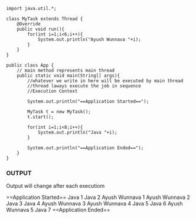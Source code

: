     import java.util.*;

    class MyTask extends Thread {
        @Override
        public void run(){
            for(int i=1;i<6;i++){
                System.out.println("Ayush Wunnava "+i);
            }
        }
    }

    public class App {
        // main method represents main thread
        public static void main(String[] args){
            //whatever we write in here will be executed by main thread
            //thread laways execute the job in sequence
            //Execution Context

            System.out.println("==Application Started==");

            MyTask t = new MyTask();
            t.start();

            for(int i=1;i<8;i++){
                System.out.println("Java "+i);
            }

            System.out.println("==Application Ended==");
        }
    }

### OUTPUT
Output will change after each executiom

==Application Started==
Java 1
Java 2
Ayush Wunnava 1
Ayush Wunnava 2
Java 3
Java 4
Ayush Wunnava 3
Ayush Wunnava 4
Java 5
Java 6
Ayush Wunnava 5
Java 7
==Application Ended==

